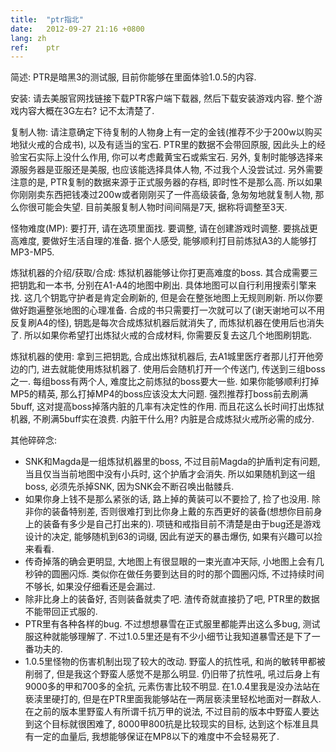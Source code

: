 ```yaml
---
title:  "ptr指北"
date:   2012-09-27 21:16 +0800
lang: zh
ref:    ptr
---
```


简述: PTR是暗黑3的测试服, 目前你能够在里面体验1.0.5的内容.

安装: 请去美服官网找链接下载PTR客户端下载器, 然后下载安装游戏内容. 整个游戏内容大概在3G左右? 记不太清楚了.

复制人物: 请注意确定下待复制的人物身上有一定的金钱(推荐不少于200w以购买地狱火戒的合成书), 以及有适当的宝石. PTR里的数据不会带回原服, 因此头上的经验宝石实际上没什么作用, 你可以考虑戴黄宝石或紫宝石. 另外, 复制时能够选择来源服务器是亚服还是美服, 也应该能选择具体人物, 不过我个人没尝试过. 另外需要注意的是, PTR复制的数据来源于正式服务器的存档, 即时性不是那么高. 所以如果你刚刚卖东西把钱凑过200w或者刚刚买了一件高级装备, 急匆匆地就复制人物,
那么你很可能会失望. 目前美服复制人物时间间隔是7天, 据称将调整至3天.

怪物难度(MP): 要打开, 请在选项里面找. 要调整, 请在创建游戏时调整. 要挑战更高难度, 要做好生活自理的准备. 据个人感受, 能够顺利打目前炼狱A3的人能够打MP3-MP5.

炼狱机器的介绍/获取/合成: 炼狱机器能够让你打更高难度的boss. 其合成需要三把钥匙和一本书, 分别在A1-A4的地图中刷出. 具体地图可以自行利用搜索引擎来找. 这几个钥匙守护者是肯定会刷新的, 但是会在整张地图上无规则刷新. 所以你要做好跑遍整张地图的心理准备. 合成的书只需要打一次就可以了(谢天谢地可以不用反复刷A4的怪), 钥匙是每次合成炼狱机器后就消失了, 而炼狱机器在使用后也消失了. 所以如果你希望打出炼狱火戒的合成材料, 你需要反复去这几个地图刷钥匙.

炼狱机器的使用: 拿到三把钥匙, 合成出炼狱机器后, 去A1城里医疗者那儿打开他旁边的门, 进去就能使用炼狱机器了. 使用后会随机打开一个传送门, 传送到三组boss之一. 每组boss有两个人, 难度比之前炼狱的boss要大一些. 如果你能够顺利打掉MP5的精英, 那么打掉MP4的boss应该没太大问题. 强烈推荐打boss前去刷满5buff, 这对提高boss掉落内脏的几率有决定性的作用. 而且花这么长时间打出炼狱机器, 不刷满5buff实在浪费. 内脏干什么用? 内脏是合成炼狱火戒所必需的成分.

其他碎碎念:

* SNK和Magda是一组炼狱机器里的boss, 不过目前Magda的护盾判定有问题, 当且仅当当前地图中没有小兵时, 这个护盾才会消失. 所以如果随机到这一组boss, 必须先杀掉SNK, 因为SNK会不断召唤出骷髅兵.
* 如果你身上钱不是那么紧张的话, 路上掉的黄装可以不要捡了, 捡了也没用. 除非你的装备特别差, 否则很难打到比你身上戴的东西更好的装备(想想你目前身上的装备有多少是自己打出来的). 项链和戒指目前不清楚是由于bug还是游戏设计的决定, 能够随机到63的词缀, 因此有逆天的暴击爆伤, 如果有兴趣可以捡来看看.
* 传奇掉落的确会更明显, 大地图上有很显眼的一束光直冲天际, 小地图上会有几秒钟的圆圈闪烁. 类似你在做任务要到达目的时的那个圆圈闪烁, 不过持续时间不够长, 如果没仔细看还是会漏过.
* 除非比身上的装备好, 否则装备就卖了吧. 渣传奇就直接扔了吧, PTR里的数据不能带回正式服的.
* PTR里有各种各样的bug. 不过想想暴雪在正式服里都能弄出这么多bug, 测试服这种就能够理解了. 不过1.0.5里还是有不少小细节让我知道暴雪还是下了一番功夫的.
* 1.0.5里怪物的伤害机制出现了较大的改动. 野蛮人的抗性吼, 和尚的敏转甲都被削弱了, 但是我这个野蛮人感觉不是那么明显. 仍旧带了抗性吼, 吼过后身上有9000多的甲和700多的全抗, 元素伤害比较不明显. 在1.0.4里我是没办法站在亵渎里硬打的, 但是在PTR里面我能够站在一两层亵渎里轻松地面对一群敌人. 在之前的版本里野蛮人有所谓千抗万甲的说法, 不过目前的版本中野蛮人要达到这个目标就很困难了, 8000甲800抗是比较现实的目标, 达到这个标准且具有一定的血量后, 我想能够保证在MP8以下的难度中不会轻易死了.
